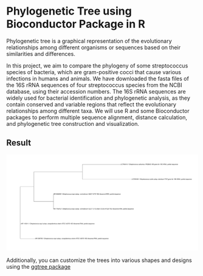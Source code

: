 # Phylogenetic Tree using Bioconductor Package in R
Phylogenetic tree is a graphical representation of the evolutionary relationships among different organisms or sequences based on their similarities and differences.

In this project, we aim to compare the phylogeny of some streptococcus species of bacteria, which are gram-positive cocci that cause various infections in humans and animals. We have downloaded the fasta files of the 16S rRNA sequences of four streptococcus species from the NCBI database, using their accession numbers. The 16S rRNA sequences are widely used for bacterial identification and phylogenetic analysis, as they contain conserved and variable regions that reflect the evolutionary relationships among different taxa. We will use R and some Bioconductor packages to perform multiple sequence alignment, distance calculation, and phylogenetic tree construction and visualization.

<H2> Result </H2>
<img src="https://github.com/sulovekoirala/Bioinformatics/blob/main/IMG/Phylogenetic%20Tree.svg">

Additionally, you can customize the trees into various shapes and designs using the [ggtree package](https://github.com/YuLab-SMU/ggtree) 


